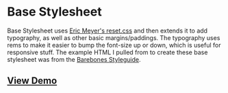 Base Stylesheet
===============

Base Stylesheet uses [Eric Meyer's reset.css](http://meyerweb.com/eric/tools/css/reset/) and then extends it to add typography, as well as other basic margins/paddings. The typography uses rems to make it easier to bump the font-size up or down, which is useful for responsive stuff. The example HTML I pulled from to create these base stylesheet was from the [Barebones Styleguide](http://barebones.paulrobertlloyd.com/).

[View Demo](http://tylerchilds.github.io/base-stylesheet/demo.html)
-----------------------